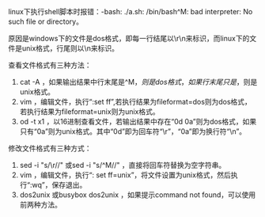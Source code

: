 linux下执行shell脚本时报错：-bash: ./a.sh: /bin/bash^M: bad interpreter: No such file or directory。

原因是windows下的文件是dos格式，即每一行结尾以\r\n来标识，而linux下的文件是unix格式，行尾则以\n来标识。

查看文件格式有三种方法：

1. cat -A <filename>，如果输出结果中行末尾是^M$，则是dos格式，如果行末尾只是$，则是unix格式。
2. vim <filename>，编辑文件，执行“:set ff”,若执行结果为fileformat=dos则为dos格式，若执行结果为fileformat=unix则为unix格式。
3. od -t x1 <filename>，以16进制查看文件，若输出结果中存在“0d 0a”则为dos格式，如果只有“0a”则为unix格式。其中“0d”即为回车符“\r”，“0a”即为换行符“\n”。

修改文件格式有三种方式：

1. sed -i "s/\r//" <filename>或sed -i "s/^M//" <filename>，直接将回车符替换为空字符串。
2. vim <filename>，编辑文件，执行“: set ff=unix”，将文件设置为unix格式，然后执行“:wq”，保存退出。
3. dos2unix <filename>或busybox dos2unix <filename>，如果提示command not found，可以使用前两种方法。
